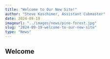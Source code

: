 ```yaml
---
title: "Welcome to Our New Site!"
author: "Steve Kaschimer, Assistant Cubmaster"
date: 2024-09-19
imageurl: "../images/news/pine-forest.jpg"
slug: "2024-09-19-welcome-to-our-new-site"
type: "News"
---
```

## Welcome
